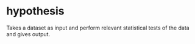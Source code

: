 # hypothesis
Takes a dataset as input and perform relevant statistical tests of the data and gives output.
